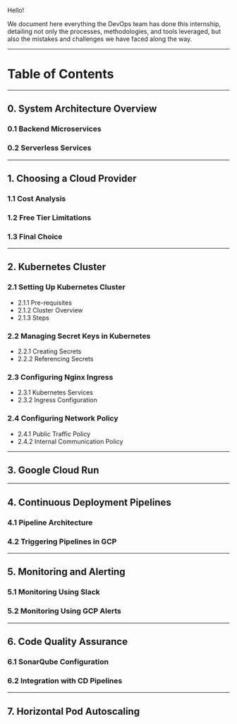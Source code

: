 Hello!

We document here everything the DevOps team has done this internship, detailing not only the processes, methodologies, and tools leveraged, but also the mistakes and challenges we have faced along the way.

---

# Table of Contents

---

## 0. System Architecture Overview

### 0.1 Backend Microservices
### 0.2 Serverless Services

---

## 1. Choosing a Cloud Provider 

### 1.1 Cost Analysis
### 1.2 Free Tier Limitations
### 1.3 Final Choice

---

## 2. Kubernetes Cluster 

### 2.1 Setting Up Kubernetes Cluster
- 2.1.1 Pre-requisites
- 2.1.2 Cluster Overview
- 2.1.3 Steps

### 2.2 Managing Secret Keys in Kubernetes
- 2.2.1 Creating Secrets
- 2.2.2 Referencing Secrets

### 2.3 Configuring Nginx Ingress

- 2.3.1 Kubernetes Services
- 2.3.2 Ingress Configuration

### 2.4 Configuring Network Policy
- 2.4.1 Public Traffic Policy
- 2.4.2 Internal Communication Policy

---

## 3. Google Cloud Run

---

## 4. Continuous Deployment Pipelines

### 4.1 Pipeline Architecture
### 4.2 Triggering Pipelines in GCP

---

## 5. Monitoring and Alerting

### 5.1 Monitoring Using Slack
### 5.2 Monitoring Using GCP Alerts

---

## 6. Code Quality Assurance

### 6.1 SonarQube Configuration
### 6.2 Integration with CD Pipelines

---

## 7. Horizontal Pod Autoscaling
